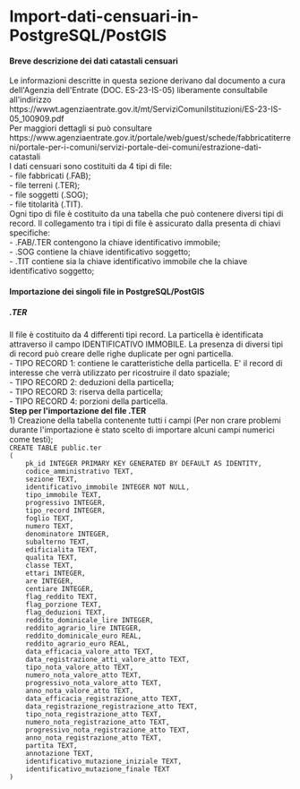 # Import-dati-censuari-in-PostgreSQL/PostGIS

<h4>Breve descrizione dei dati catastali censuari</h4>
Le informazioni descritte in questa sezione derivano dal documento a cura dell'Agenzia dell'Entrate (DOC. ES-23-IS-05) liberamente consultabile all'indirizzo https://wwwt.agenziaentrate.gov.it/mt/ServiziComuniIstituzioni/ES-23-IS-05_100909.pdf<br>
Per maggiori dettagli si può consultare https://www.agenziaentrate.gov.it/portale/web/guest/schede/fabbricatiterreni/portale-per-i-comuni/servizi-portale-dei-comuni/estrazione-dati-catastali<br>
I dati censuari sono costituiti da 4 tipi di file:<br>
- file fabbricati (.FAB);<br>
- file terreni (.TER);<br>
- file soggetti (.SOG);<br>
- file titolarità (.TIT).<br>
Ogni tipo di file è costituito da una tabella che può contenere diversi tipi di record. Il collegamento tra i tipi di file è assicurato dalla presenta di chiavi specifiche:<br>
- .FAB/.TER contengono la chiave identificativo immobile;<br>
- .SOG contiene la chiave identificativo soggetto;<br>
- .TIT contiene sia la chiave identificativo immobile che la chiave identificativo soggetto;<br>
<h4> Importazione dei singoli file in PostgreSQL/PostGIS</h5>
<h5>.TER</h5>
Il file è costituito da 4 differenti tipi record. La particella è identificata attraverso il campo IDENTIFICATIVO IMMOBILE. La presenza di diversi tipi di record può creare delle righe duplicate per ogni particella.<br>
- TIPO RECORD 1: contiene le caratteristiche della particella. E' il record di interesse che verrà utilizzato per ricostruire il dato spaziale;<br>
- TIPO RECORD 2: deduzioni della particella;<br>
- TIPO RECORD 3: riserva della particella;<br>
- TIPO RECORD 4: porzioni della particella.<br>
<b>Step per l'importazione del file .TER</b><br>
1) Creazione della tabella contenente tutti i campi (Per non crare problemi durante l'importazione è stato scelto di importare alcuni campi numerici come testi);
<code>
CREATE TABLE public.ter
(
    pk_id INTEGER PRIMARY KEY GENERATED BY DEFAULT AS IDENTITY,
	codice_amministrativo TEXT,
    sezione TEXT,
    identificativo_immobile INTEGER NOT NULL,
    tipo_immobile TEXT,
    progressivo INTEGER,
    tipo_record INTEGER,
    foglio TEXT,
    numero TEXT,
    denominatore INTEGER,
    subalterno TEXT,
    edificialita TEXT,
    qualita TEXT,
    classe TEXT,
    ettari INTEGER,
    are INTEGER,
    centiare INTEGER,
    flag_reddito TEXT,
    flag_porzione TEXT,
    flag_deduzioni TEXT,
	reddito_dominicale_lire INTEGER,
	reddito_agrario_lire INTEGER,
	reddito_dominicale_euro REAL,
	reddito_agrario_euro REAL,
	data_efficacia_valore_atto TEXT,
	data_registrazione_atti_valore_atto TEXT,
	tipo_nota_valore_atto TEXT,
	numero_nota_valore_atto TEXT,
	progressivo_nota_valore_atto TEXT,
	anno_nota_valore_atto TEXT,
	data_efficacia_registrazione_atto TEXT,
	data_registrazione_registrazione_atto TEXT,
	tipo_nota_registrazione_atto TEXT,
	numero_nota_registrazione_atto TEXT,
	progressivo_nota_registrazione_atto TEXT,
	anno_nota_registrazione_atto TEXT,
	partita TEXT,
	annotazione TEXT,
	identificativo_mutazione_iniziale TEXT,
	identificativo_mutazione_finale TEXT
)
</code>